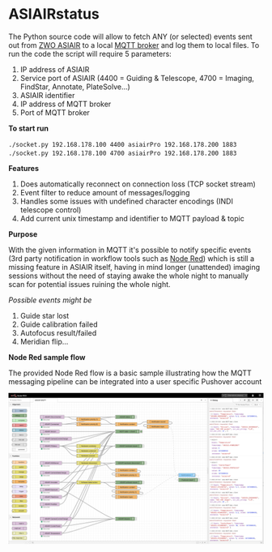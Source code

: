 # ASIAIRstatus

The Python source code will allow to fetch ANY (or selected) events sent out from [ZWO ASIAIR](https://astronomy-imaging-camera.com/product-category/asiair) to a local [MQTT broker](https://mosquitto.org) and log them to local files. To run the code the script will require 5 parameters:
1. IP address of ASIAIR
2. Service port of ASIAIR (4400 = Guiding & Telescope, 4700 = Imaging, FindStar, Annotate, PlateSolve...)
3. ASIAIR identifier
4. IP address of MQTT broker
5. Port of MQTT broker

**To start run**

`./socket.py 192.168.178.100 4400 asiairPro 192.168.178.200 1883`
`./socket.py 192.168.178.100 4700 asiairPro 192.168.178.200 1883`

**Features**
1. Does automatically reconnect on connection loss (TCP socket stream)
2. Event filter to reduce amount of messages/logging
3. Handles some issues with undefined character encodings (INDI telescope control)
4. Add current unix timestamp and identifier to MQTT payload & topic

**Purpose**

With the given information in MQTT it's possible to notify specific events (3rd party notification in workflow tools such as [Node Red](https://nodered.org)) which is still a missing feature in ASIAIR itself, having in mind longer (unattended) imaging sessions without the need of staying awake the whole night to manually scan for potential issues ruining the whole night.

*Possible events might be*
1. Guide star lost
2. Guide calibration failed
3. Autofocus result/failed
4. Meridian flip...

**Node Red sample flow**

The provided Node Red flow is a basic sample illustrating how the MQTT messaging pipeline can be integrated into a user specific Pushover account

![Node Red sample flow](/node-red/node_red.png)
